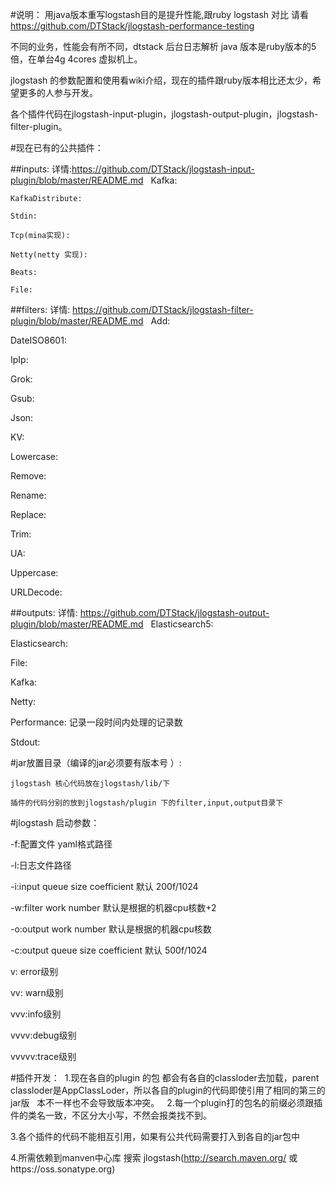 #说明：
   用java版本重写logstash目的是提升性能,跟ruby logstash 对比 请看 https://github.com/DTStack/jlogstash-performance-testing

   不同的业务，性能会有所不同，dtstack 后台日志解析 java 版本是ruby版本的5倍，在单台4g 4cores 虚拟机上。

   jlogstash 的参数配置和使用看wiki介绍，现在的插件跟ruby版本相比还太少，希望更多的人参与开发。

   各个插件代码在jlogstash-input-plugin，jlogstash-output-plugin，jlogstash-filter-plugin。



#现在已有的公共插件：

##inputs: 详情:https://github.com/DTStack/jlogstash-input-plugin/blob/master/README.md
    Kafka: 
    
    KafkaDistribute:
 
    Stdin: 

    Tcp(mina实现): 

    Netty(netty 实现): 

    Beats:
    
    File:

##filters: 详情: https://github.com/DTStack/jlogstash-filter-plugin/blob/master/README.md
   Add:

   DateISO8601:
 
   IpIp: 

   Grok: 

   Gsub:
 
   Json: 

   KV: 

   Lowercase:
 
   Remove:
 
   Rename:
 
   Replace: 

   Trim:
 
   UA:
 
   Uppercase:
 
   URLDecode:


##outputs: 详情: https://github.com/DTStack/jlogstash-output-plugin/blob/master/README.md
   Elasticsearch5:

   Elasticsearch:
 
   File: 

   Kafka: 

   Netty:

   Performance: 
     记录一段时间内处理的记录数

   Stdout:

#jar放置目录（编译的jar必须要有版本号 ）:
  
    jlogstash 核心代码放在jlogstash/lib/下

    插件的代码分别的放到jlogstash/plugin 下的filter,input,output目录下

#jlogstash 启动参数：

  -f:配置文件 yaml格式路径

  -l:日志文件路径

  -i:input queue size coefficient 默认 200f/1024

  -w:filter work number 默认是根据的机器cpu核数+2

  -o:output work number 默认是根据的机器cpu核数

  -c:output queue size coefficient 默认 500f/1024

  v: error级别
  
  vv: warn级别

  vvv:info级别

  vvvv:debug级别

  vvvvv:trace级别

#插件开发：
  1.现在各自的plugin 的包 都会有各自的classloder去加载，parent classloder是AppClassLoder，所以各自的plugin的代码即使引用了相同的第三的jar版   本不一样也不会导致版本冲突。
  
  2.每一个plugin打的包名的前缀必须跟插件的类名一致，不区分大小写，不然会报类找不到。
  
  3.各个插件的代码不能相互引用，如果有公共代码需要打入到各自的jar包中
  
  4.所需依赖到manven中心库 搜索 jlogstash(http://search.maven.org/ 或https://oss.sonatype.org)
